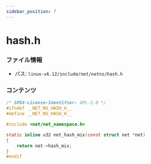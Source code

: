 ```yaml
---
sidebar_position: 7
---
```

# hash.h

### ファイル情報

- パス: `linux-v6.12/include/net/netns/hash.h`

### コンテンツ

```h
/* SPDX-License-Identifier: GPL-2.0 */
#ifndef __NET_NS_HASH_H__
#define __NET_NS_HASH_H__

#include <net/net_namespace.h>

static inline u32 net_hash_mix(const struct net *net)
{
	return net->hash_mix;
}
#endif

```
